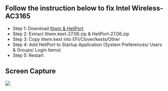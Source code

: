 <h2>Follow the instruction below to fix Intel Wireless-AC3165</h2>
<ul>
  <li>Step 1: Download <a href="https://github.com/viincyy/Dell-Vostro-3568-Hackintosh/releases/tag/27.06">Itlwm &amp; HeliPort</a></li>
  <li>Step 2: Extract Itlwm.kext-27.06.zip &amp; HeliPort-27.06.zip</li>
  <li>Step 3: Copy itlwm.kext into EFI/Clover/kexts/Other</li>
  <li>Step 4: Add HeliPort to Startup Application &#40;System Preferences/ Users &amp; Groups/ Login Items&#41;</li>
  <li>Step 5: Restart</li>
</ul>
<h2>Screen Capture</h2>
<img src="https://lh3.googleusercontent.com/8y9_aAal1p_OEf7vZJRA2fxutrnHSn8zO5FJdgEXoRywr0pK6dobJFD_Yr_JaNqw3jh6e9ASt0h8kdcGoKYWdxLupLK6bQ8Ss3nNFeCa3fGSV_EBG0MIdDH98ZUpoeEBpl2mokIeeKP-Z4ZFzVVxIjAuQDqZ803jhk5sqdTXHBTW-BlJH-edZia3FLT1-Zw9LNiaWOXjALzYzc3mIyZZQ1gESA0KRFHUeglZCVkBl6XT748xitQw-7iEq5n_rOqFHMz-3Dhf3xuIxszk8ofENICPWkJ_yEcjGL5yhs0g1QQl_hUhquvC86L8PvF7Dsvadyv7NeEqbpS1JUVfO6QUnWvFAs9Xq7S_90DUSlDSgnNNqrG6zYFi3r6rpPf2S2elAitN6XdMKWn2594IysLhvS4Bmm5xWaMIDFWJpmeu6DBussyPKiGmRWX2FbEqexRJNCXqB2gAotuDth5x_kgjJT5ADP2NrJjtR4AFUOR47o7Kx4S_JLqTIYF92FFef67Gp5AcvLQrNeLgKlLJLkFIbABYEQFTPJfMuinwJIeAwQ7zOawOgaMKG6dJ_1wNEEYNeAQ4cGf9SvdzflrM0v37AwBnNS3u9AolzHjqZtDVgLfMGJHI_ZehUsNNdDLVW_PaxCGNHxIgKNJaBF5Gq-Y-TIJb2GC88YZbPEzAQeWNb_TAv22B34BixquBUt7vqQ=w1266-h712-no?authuser=0"></img>
